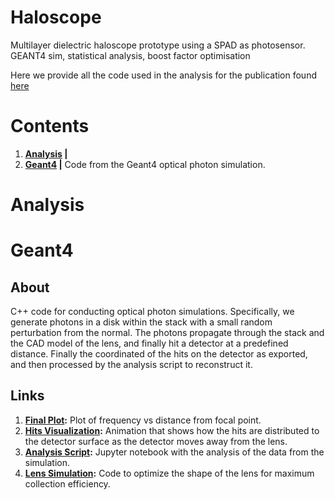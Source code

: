 # Haloscope

Multilayer dielectric haloscope prototype using a SPAD as photosensor. GEANT4 sim, statistical analysis, boost factor optimisation

Here we provide all the code used in the analysis for the publication found [here](https://arxiv.org/abs/2110.10497)

# Contents

1. **[Analysis]() |** 
2. **[Geant4](https://github.com/arneodoslab/haloscope/tree/master/Geant4) |** Code from the Geant4 optical photon simulation.

# Analysis


# Geant4

## About

C++ code for conducting optical photon simulations. Specifically, we generate photons in a disk within the stack with a small random perturbation from the normal. The photons propagate through the stack and the CAD model of the lens, and finally hit a detector at a predefined distance. Finally the coordinated of the hits on the detector as exported, and then processed by the analysis script to reconstruct it.

## Links

1. **[Final Plot](https://github.com/arneodoslab/haloscope/blob/master/Geant4/Results/lens-GEANT4.png):** Plot of frequency vs distance from focal point.
2. **[Hits Visualization](https://github.com/arneodoslab/haloscope/blob/master/Geant4/Results/hits.gif):** Animation that shows how the hits are distributed to the detector surface as the detector moves away from the lens.
3. **[Analysis Script](https://github.com/arneodoslab/haloscope/blob/master/Geant4/Results/Results.ipynb):** Jupyter notebook with the analysis of the data from the simulation.
4. **[Lens Simulation](https://github.com/arneodoslab/haloscope/tree/master/Lens_Simulation):** Code to optimize the shape of the lens for maximum collection efficiency. 
